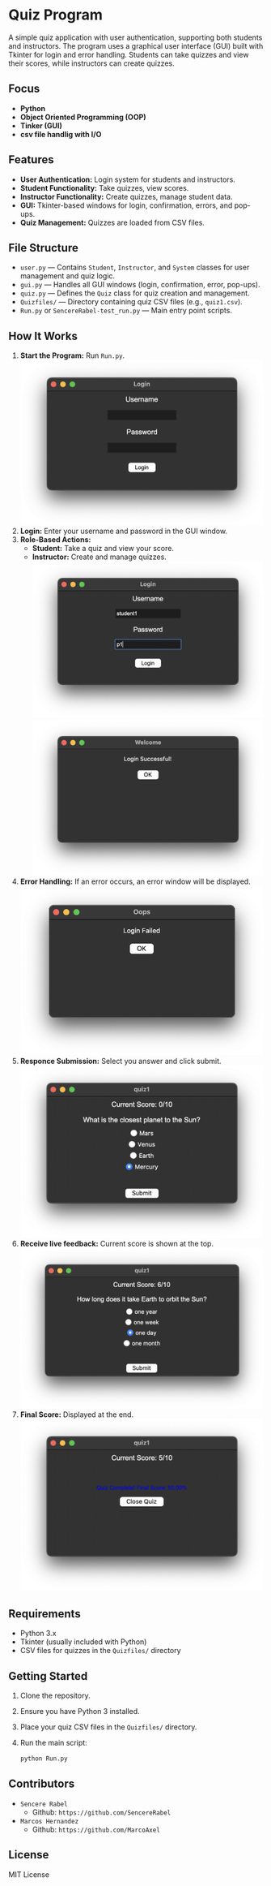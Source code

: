 # Quiz Program

A simple quiz application with user authentication, supporting both students and instructors. The program uses a graphical user interface (GUI) built with Tkinter for login and error handling. Students can take quizzes and view their scores, while instructors can create quizzes.

## Focus
- **Python**
- **Object Oriented Programming (OOP)**
- **Tinker (GUI)**
- **csv file handlig with I/O**

## Features

- **User Authentication:** Login system for students and instructors.
- **Student Functionality:** Take quizzes, view scores.
- **Instructor Functionality:** Create quizzes, manage student data.
- **GUI:** Tkinter-based windows for login, confirmation, errors, and pop-ups.
- **Quiz Management:** Quizzes are loaded from CSV files.

## File Structure

- `user.py` — Contains `Student`, `Instructor`, and `System` classes for user management and quiz logic.
- `gui.py` — Handles all GUI windows (login, confirmation, error, pop-ups).
- `quiz.py` — Defines the `Quiz` class for quiz creation and management.
- `Quizfiles/` — Directory containing quiz CSV files (e.g., `quiz1.csv`).
- `Run.py` or `SencereRabel-test_run.py` — Main entry point scripts.

## How It Works

1. **Start the Program:** Run `Run.py`.
![start](demo_images/login.png)
2. **Login:** Enter your username and password in the GUI window.
3. **Role-Based Actions:**
    - **Student:** Take a quiz and view your score.
    - **Instructor:** Create and manage quizzes.
![studnet login](demo_images/studentlogin.png)
![successful login](demo_images/success.png)
4. **Error Handling:** If an error occurs, an error window will be displayed.
![failed login](demo_images/failed.png)
5. **Responce Submission:** Select you answer and click submit.
![questions](demo_images/question.png)
6. **Receive live feedback:** Current score is shown at the top.
![current](demo_images/current.png)
7. **Final Score:** Displayed at the end.
![start](demo_images/finalscore.png)
## Requirements

- Python 3.x
- Tkinter (usually included with Python)
- CSV files for quizzes in the `Quizfiles/` directory

## Getting Started

1. Clone the repository.
2. Ensure you have Python 3 installed.
3. Place your quiz CSV files in the `Quizfiles/` directory.
4. Run the main script:

    ```bash
    python Run.py
    ```
## Contributors
- `Sencere Rabel`
    - Github: `https://github.com/SencereRabel`
- `Marcos Hernandez`
    - Github: `https://github.com/MarcoAxel`

## License

MIT License